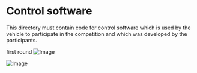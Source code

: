 Control software
====

This directory must contain code for control software which is used by the vehicle to participate in the competition and which was developed by the participants.

first round
![Image](https://github.com/user-attachments/assets/8fb8c536-22f9-48f3-a10c-225ae8a0ef55)

![Image](https://github.com/user-attachments/assets/28001f66-25e3-450c-8b0a-5a5d497687ea)
